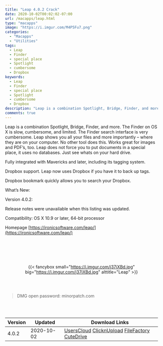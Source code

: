 ```yaml
---
title: "Leap 4.0.2 Crack"
date: 2020-10-02T00:02:02-07:00
url: /macapps/leap.html
type: "macapps"
image: "https://i.imgur.com/M4P5Fu7.png"
categories:
  - "Macapps"
  - "Utilities"
tags:
  - Leap
  - Finder
  - special place
  - Spotlight
  - cumbersome
  - Dropbox
keywords:
  - Leap
  - Finder
  - special place
  - Spotlight
  - cumbersome
  - Dropbox
description: "Leap is a combination Spotlight, Bridge, Finder, and more. The Finder on OS X is slow, cumbersome, and limited"
comments: true
---
```


Leap is a combination Spotlight, Bridge, Finder, and more. The Finder on OS X is slow, cumbersome, and limited. The Finder search interface is very cumbersome. Leap shows you all your files and more importantly – where they are on your computer. No other tool does this. Works great for images and PDF’s, too. Leap does not force you to put documents in a special place, it uses no databases. Just see whats on your hard drive.

Fully integrated with Mavericks and later, including its tagging system.

Dropbox support. Leap now uses Dropbox if you have it to back up tags.

Dropbox bookmark quickly allows you to search your Dropbox.

What’s New:

Version 4.0.2:

Release notes were unavailable when this listing was updated.

Compatibility: OS X 10.9 or later, 64-bit processor

Homepage [https://ironicsoftware.com/leap/](https://ironicsoftware.com/leap/)

<br/>
<br/>
<script async src="https://pagead2.googlesyndication.com/pagead/js/adsbygoogle.js"></script>
<ins class="adsbygoogle"
     style="display:block; text-align:center;"
     data-ad-layout="in-article"
     data-ad-format="fluid"
     data-ad-client="ca-pub-8746275014476192"
     data-ad-slot="5144997159"></ins>
<script>
     (adsbygoogle = window.adsbygoogle || []).push({});
</script>
<br/>
<br/>


<center>

{{< fancybox small="https://i.imgur.com/j37iXBd.jpg" big="https://i.imgur.com/j37iXBd.jpg" alttitle="Leap" >}}

</center>

<br/>
<br/>


> DMG open password: minorpatch.com

<br/>

<br/>
<div id="history_version" class="history_version">

| Version | Updated | Download Links |
| ---- | ---- | ---- |
| 4.0.2 | 2020-10-02 | [UsersCloud](https://ouo.io/NCDrqFS)   [ClicknUpload](https://ouo.io/pfNJHzU)   [FileFactory](https://ouo.io/APUa9l)   [CuteDrive](https://ouo.io/sSNqzeo) |

</div>
